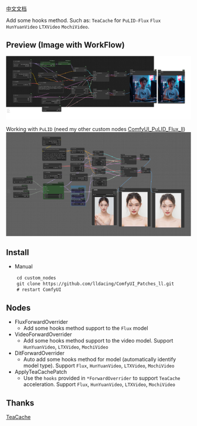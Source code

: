 [中文文档](README_CN.md)

Add some hooks method. Such as: `TeaCache` for `PuLID-Flux` `Flux` `HunYuanVideo` `LTXVideo` `MochiVideo`.

## Preview (Image with WorkFlow)
![save api extended](example/workflow_base.png)

Working with `PuLID` (need my other custom nodes [ComfyUI_PuLID_Flux_ll](https://github.com/lldacing/ComfyUI_PuLID_Flux_ll))
![save api extended](example/PuLID_with_teacache.png)


## Install

- Manual
```shell
    cd custom_nodes
    git clone https://github.com/lldacing/ComfyUI_Patches_ll.git
    # restart ComfyUI
```

## Nodes
- FluxForwardOverrider
  - Add some hooks method support to the `Flux` model
- VideoForwardOverrider
  - Add some hooks method support to the video model. Support `HunYuanVideo`, `LTXVideo`, `MochiVideo`
- DitForwardOverrider
  - Auto add some hooks method for model (automatically identify model type). Support `Flux`, `HunYuanVideo`, `LTXVideo`, `MochiVideo`
- ApplyTeaCachePatch
  - Use the `hooks` provided in `*ForwardOverrider` to support `TeaCache` acceleration. Support `Flux`, `HunYuanVideo`, `LTXVideo`, `MochiVideo`

## Thanks

[TeaCache](https://github.com/ali-vilab/TeaCache)
